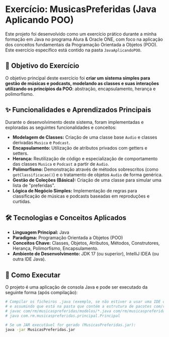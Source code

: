 # Exercício: MusicasPreferidas (Java Aplicando POO)

Este projeto foi desenvolvido como um exercício prático durante a minha formação em Java no programa Alura & Oracle ONE, com foco na aplicação dos conceitos fundamentais da Programação Orientada a Objetos (POO). Este exercício específico está contido na pasta `JavaAplicandoPOO`.

## 🎯 Objetivo do Exercício

O objetivo principal deste exercício foi **criar um sistema simples para gestão de músicas e podcasts, modelando as classes e suas interações utilizando os princípios da POO**: abstração, encapsulamento, herança e polimorfismo.

## ✨ Funcionalidades e Aprendizados Principais

Durante o desenvolvimento deste sistema, foram implementadas e exploradas as seguintes funcionalidades e conceitos:

* **Modelagem de Classes:** Criação de uma classe base `Audio` e classes derivadas `Musica` e `Podcast`.
* **Encapsulamento:** Utilização de atributos privados com getters e setters.
* **Herança:** Reutilização de código e especialização de comportamento das classes `Musica` e `Podcast` a partir de `Audio`.
* **Polimorfismo:** Demonstração através de métodos sobrescritos (como `getClassificacao()`) e o tratamento de objetos `Audio` de forma genérica.
* **Gestão de Coleções (Básica):** Criação de uma classe para simular uma lista de "preferidas".
* **Lógica de Negócio Simples:** Implementação de regras para classificação de músicas e podcasts baseadas em reproduções e curtidas.

## 🛠️ Tecnologias e Conceitos Aplicados

* **Linguagem Principal:** Java
* **Paradigma:** Programação Orientada a Objetos (POO)
* **Conceitos Chave:** Classes, Objetos, Atributos, Métodos, Construtores, Herança, Polimorfismo, Encapsulamento.
* **Ambiente de Desenvolvimento:** JDK 17 (ou superior), IntelliJ IDEA (ou outra IDE Java).

## 🚀 Como Executar

O projeto é uma aplicação de consola Java e pode ser executado da seguinte forma (após compilação):

```bash
# Compilar os ficheiros .java (exemplo, se não estiver a usar uma IDE com build automático,
# e assumindo que está na pasta que contém a estrutura de pacotes com/rm/musicaspreferidas):
# javac com/rm/musicaspreferidas/modelos/*.java com/rm/musicaspreferidas/principal/*.java
# java com.rm.musicaspreferidas.principal.Principal

# Se um JAR executável for gerado (MusicasPreferidas.jar):
java -jar MusicasPreferidas.jar